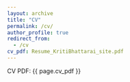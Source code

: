 ```yaml
---
layout: archive
title: "CV"
permalink: /cv/
author_profile: true
redirect_from:
  - /cv
cv_pdf: Resume_KritiBhattarai_site.pdf
---
```


CV PDF: {{ page.cv_pdf }}

